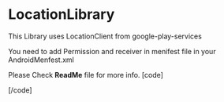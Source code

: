 LocationLibrary
===============

This Library uses LocationClient from google-play-services

You need to add Permission and receiver in menifest file in your AndroidMenfest.xml

Please Check <b>ReadMe</b> file for more info.
[code]
<uses-permission android:name="android.permission.ACCESS_FINE_LOCATION" />
<uses-permission android:name="android.permission.ACCESS_COARSE_LOCATION" />

<receiver
android:name="com.LocationLibrary.locations.receiver.LocationReceived"
android:exported="true" >
</receiver>[/code]
